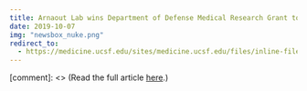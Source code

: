 ```yaml
---
title: Arnaout Lab wins Department of Defense Medical Research Grant to Use Machine Learning for Mobile Diagnosis
date: 2019-10-07
img: "newsbox_nuke.png"
redirect_to:
  - https://medicine.ucsf.edu/sites/medicine.ucsf.edu/files/inline-files/Optimizing%20Cardiovascular%20Disease%20Diagnosis%20for%20Mobile%20Deployment%20Using%20Advanced%20Machine%20Learning.pdf 
---
```


[comment]: <> (Read the full article [here](https://medicine.ucsf.edu/sites/medicine.ucsf.edu/files/inline-files/Optimizing%20Cardiovascular%20Disease%20Diagnosis%20for%20Mobile%20Deployment%20Using%20Advanced%20Machine%20Learning.pdf).)